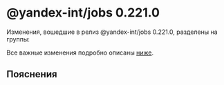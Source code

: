 # @yandex-int/jobs 0.221.0

<!-- ЧЕЛОВЕЧЕСКОЕ ВСТУПЛЕНИЕ -->

Изменения, вошедшие в релиз @yandex-int/jobs 0.221.0, разделены на группы:

Все важные изменения подробно описаны [ниже](#Пояснения).

## Пояснения

